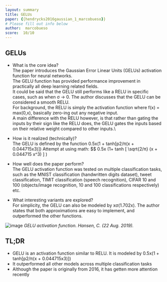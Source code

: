 ```yaml
---
layout: summary
title: GELUs
paper: {{hendrycks2016gaussian_1_marcobueso}}
# Please fill out info below
author:  marcobueso
score:  10/10
---
```

## GELUs
* What is the core idea?\
The paper introduces the Gaussian Error Linear Units (GELUs) activation function for neural networks.\
The GELU function has provided performance improvement in practically all deep learning related fields.\
It could be said that the GELU still performs like a RELU in specific cases, such as when σ -> 0. The author discusses that the GELU can be considered a smooth RELU.\
For background, the RELU is simply the activation function where f(x) = max(0,x), basically zero-ing out any negative input.\
A main difference with the RELU however, is that rather than gating the inputs by their sign like the RELU does, the GELU gates the inputs based on their relative weight compared to other inputs.\

* How is it realized (technically)?\
The GELU is defined by the function 0.5x(1 + tanh[p2/π(x + 0.044715x3)])
Attempt at using math: $$ 0.5x (1+ tanh [ \sqrt{2/π} (x + 0.044715 x^3) ] )

* How well does the paper perform?\
The GELU activation function was tested on multiple classification tasks, such as the MNIST classification (handwritten digits dataset), tweet classification, TIMIT classification (speech recognition), CIFAR 10 and 100 (objects/image recognition, 10 and 100 classifications respectively) etc. 

* What interesting variants are explored?\
For simplicity, the GELU can also be modeled by xσ(1.702x). The author states that both approximations are easy to implement, and outperformed the other functions.

![image](https://user-images.githubusercontent.com/50091107/132141868-d439ff24-7198-459c-80ed-1644e5e1aa42.png)
*GELU activation function. Hansen, C. (22 Aug. 2019).*

## TL;DR
* GELU is an activation function similar to RELU. It is modeled by 0.5x(1 + tanh[p2/π(x + 0.044715x3)])
* It outperformed all other models across multiple classification tasks
* Although the paper is originally from 2016, it has getten more attention recently


